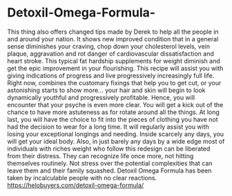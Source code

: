 # Detoxil-Omega-Formula-
This thing also offers changed tips made by Derek to help all the people in and around your nation. It shows new improved condition that in a general sense diminishes your craving, chop down your cholesterol levels, vein plaque, aggravation and rot danger of cardiovascular dissatisfaction and heart stroke. This typical fat hardship supplements for weight diminish and get the epic improvement in your flourishing. This recipe will assist you with giving indications of progress and live progressively increasingly full life. Right now, combines the customary fixings that help you to get cut, or your astonishing starts to show more… your hair and skin will begin to look dynamically youthful and progressively profitable. Hence, you will encounter that your psyche is even more clear. You will get a kick out of the chance to have more astuteness as for rotate around all the things. At long last, you will have the choice to fit into the pieces of clothing you have not had the decision to wear for a long time. It will regularly assist you with losing your exceptional longings and needing. Inside scarcely any days, you will get your ideal body. Also, in just barely any days by a wide edge most of individuals with riches weight who follow this redesign can be liberated from their distress. They can recognize life once more, not hitting themselves routinely. Not stress over the potential complexities that can leave them and their family squashed. Detoxil Omega Formula has been taken by incalculable people with no clear reactions. https://helobuyers.com/detoxil-omega-formula/

